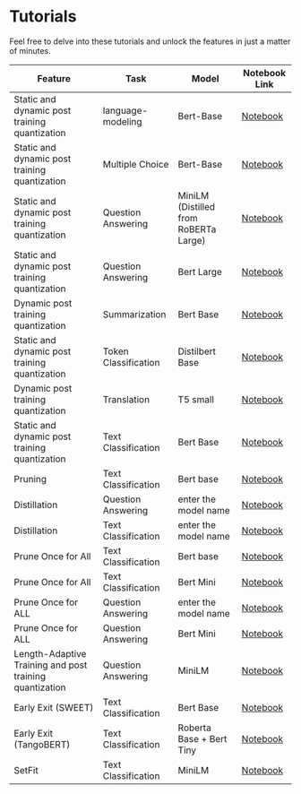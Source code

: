 Tutorials
===========================
Feel free to delve into these tutorials and unlock the features in just a matter of minutes. 


| Feature |Task |Model| Notebook Link        |
| ------- | --------------------------------------------- | ----------------- | -------------------- |
|Static and dynamic post training quantization|language-modeling|Bert-Base|[Notebook](./pytorch/language-modeling/bert-base-uncased.ipynb)|
|Static and dynamic post training quantization|Multiple Choice|Bert-Base|[Notebook](./pytorch/multiple-choice/bert-base-uncased_SWAG.ipynb)|
|Static and dynamic post training quantization|Question Answering|MiniLM (Distilled from RoBERTa Large)|[Notebook](./pytorch/question-answering/Dynamic_MiniLM_SQuAD.ipynb)|
|Static and dynamic post training quantization|Question Answering|Bert Large|[Notebook](./pytorch/question-answering/bert-large-uncased-whole-word-masking-finetuned-squad.ipynb)|
|Dynamic post training quantization|Summarization|Bert Base|[Notebook](./pytorch/summarization/pegasus-samsum.ipynb)|
|Static and dynamic post training quantization|Token Classification|Distilbert Base|[Notebook](./pytorch/token-classification/distilbert_base_ner.ipynb)|
|Dynamic post training quantization|Translation|T5 small|[Notebook](./pytorch/translation/t5-small.ipynb)|
|Static and dynamic post training quantization|Text Classification|Bert Base|[Notebook](./pytorch/text-classification/bert-base-uncased-MRPC.ipynb)|
|Pruning|Text Classification|Bert base|[Notebook](./pytorch/text-classification/pruning.ipynb)|
|Distillation|Question Answering|enter the model name|[Notebook](./pytorch/question-answering/distillation.ipynb)|
|Distillation|Text Classification|enter the model name|[Notebook](./pytorch/text-classification/distillation.ipynb)|
|Prune Once for All|Text Classification|Bert base|[Notebook](./pytorch/text-classification/orchestrate_optimizations.ipynb)|
|Prune Once for All|Text Classification|Bert Mini|[Notebook](./pytorch/text-classification/orchestrate_optimizations_bert_mini.ipynb)|
|Prune Once for ALL|Question Answering|enter the model name|[Notebook](./pytorch/question-answering/orchestrate_optimizations.ipynb)|
|Prune Once for ALL|Question Answering|Bert Mini|[Notebook](./pytorch/question-answering/orchestrate_optimizations_bert_mini.ipynb)|
|Length-Adaptive Training and post training quantization|Question Answering|MiniLM|[Notebook](./pytorch/question-answering/Dynamic_MiniLM_SQuAD.ipynb)|
|Early Exit (SWEET)|Text Classification|Bert Base|[Notebook](./pytorch/text-classification/SWEET.ipynb)|
|Early Exit (TangoBERT)|Text Classification|Roberta Base + Bert Tiny|[Notebook](./pytorch/text-classification/SWEET.ipynb)|
|SetFit|Text Classification|MiniLM|[Notebook](./pytorch/text-classification/SetFit_model_compression_AGNews.ipynb)|
